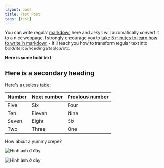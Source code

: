 ```yaml
---
layout: post
title: Test Post
tags: [test]
---
```


You can write regular [markdown](http://markdowntutorial.com/) here and Jekyll will automatically convert it to a nice webpage.  I strongly encourage you to [take 5 minutes to learn how to write in markdown](http://markdowntutorial.com/) - it'll teach you how to transform regular text into bold/italics/headings/tables/etc.

**Here is some bold text**

## Here is a secondary heading

Here's a useless table:

| Number | Next number | Previous number |
| :------ |:--- | :--- |
| Five | Six | Four |
| Ten | Eleven | Nine |
| Seven | Eight | Six |
| Two | Three | One |

How about a yummy crepe?

![Hình ảnh ở đây](https://github.com/freecoloringpages/freecoloringpages.github.io/blob/ab5422a6b8b93e029712a2671775180fc35fb2c2/img/hello_world.jpeg)

![Hình ảnh ở đây](https://freecoloringpages.github.io/img/hello_world.jpeg)
